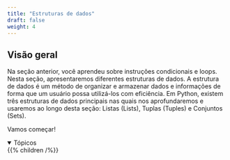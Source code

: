 ```yaml
---
title: "Estruturas de dados"
draft: false
weight: 4
---
```


## Visão geral

Na seção anterior, você aprendeu sobre instruções condicionais e loops. Nesta seção, apresentaremos diferentes estruturas de dados. A estrutura de dados é um método de organizar e armazenar dados e informações de forma que um usuário possa utilizá-los com eficiência. Em Python, existem três estruturas de dados principais nas quais nos aprofundaremos e usaremos ao longo desta seção: Listas (Lists), Tuplas (Tuples) e Conjuntos (Sets).

Vamos começar!
<details open>
<summary>Tópicos</summary>
{{% children /%}}
</details>
